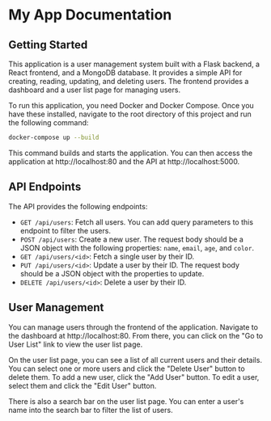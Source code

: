 # My App Documentation

## Getting Started

This application is a user management system built with a Flask backend, a React frontend, and a MongoDB database. It provides a simple API for creating, reading, updating, and deleting users. The frontend provides a dashboard and a user list page for managing users.

To run this application, you need Docker and Docker Compose. Once you have these installed, navigate to the root directory of this project and run the following command:

```bash
docker-compose up --build
```

This command builds and starts the application. You can then access the application at http://localhost:80 and the API at http://localhost:5000.

## API Endpoints

The API provides the following endpoints:

- `GET /api/users`: Fetch all users. You can add query parameters to this endpoint to filter the users.
- `POST /api/users`: Create a new user. The request body should be a JSON object with the following properties: `name`, `email`, `age`, and `color`.
- `GET /api/users/<id>`: Fetch a single user by their ID.
- `PUT /api/users/<id>`: Update a user by their ID. The request body should be a JSON object with the properties to update.
- `DELETE /api/users/<id>`: Delete a user by their ID.

## User Management

You can manage users through the frontend of the application. Navigate to the dashboard at http://localhost:80. From there, you can click on the "Go to User List" link to view the user list page.

On the user list page, you can see a list of all current users and their details. You can select one or more users and click the "Delete User" button to delete them. To add a new user, click the "Add User" button. To edit a user, select them and click the "Edit User" button.

There is also a search bar on the user list page. You can enter a user's name into the search bar to filter the list of users.
